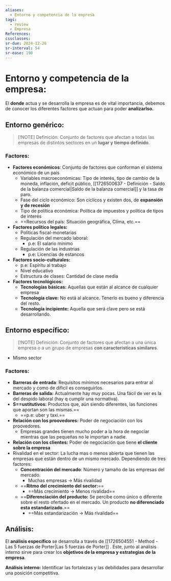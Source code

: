 ```yaml
---
aliases:
  - Entorno y competencia de la empresa
tags:
  - review
  - Empresa
References: 
cssclasses:
sr-due: 2024-12-26
sr-interval: 54
sr-ease: 190
---
```


# Entorno y competencia de la empresa: 
El **donde** actua y se desarrolla la empresa es de vital importancia, debemos de conocer los diferentes factores que actuan para poder **analizarlso.**

## Entorno genérico:
> [!NOTE] Definición:
> Conjunto de factores que afectan a todas las empresas de distintos sectores en un **lugar y tiempo definido**. 
### Factores:
+ **Factores económicos**: Conjunto de factores que conforman el sistema económico de un país
	+ Variables macroeconómicas: Tipo de interés, tipo de cambio de la moneda, inflación, deficit público, [[1726500637 - Definición - Saldo de la balanza comercial|Saldo de la balanza comercial]] y la tasa de paro.
	+ Fase del ciclo económico: Son cíclicos y existen dos, de **expansión y de recesión**
	+ Tipo de política económica: Política de impuestos y política de tipos de interés
	+ ==Recursos del país: Situación geográfica, Clima, etc.==
+ **Factores político legales:** 
	+ Políticas fiscal-monetarias
	+ Regulación del mercado laboral: 
		+ p.e: El salario mínimo
	+ Regulación de las industrias
		+ p.e: Licencias de estancos
+ **Factores socio-culturales:**
	+ p.e: Espíritu al trabajo
	+ Nivel educativo 
	+ Estructura de clases: Cantidad de clase media
+ **Factores tecnológicos:**
	+ **Tecnologías básicas:** Aquellas que están al alcance de cualquier empresa
	+ **Tecnología clave:** No está al alcance. Tenerlo es bueno y diferencia del resto. 
	+ **Tecnología incipiente:** Aquella que será clave pero se está desarrollando. 

## Entorno específico:

> [!NOTE] Definición:
Conjunto de factores que afectan a una única empresa o a un grupo de empresas **con características similares**. 
+ Mismo sector
### Factores: 
+ **Barreras de entrada**: Requisitos mínimos necesarios para entrar al mercado y como de dificil es conseguirlos.
+ **Barreras de salida:** Actualmente hay muy pocas. Una fácil de ver es la del despido laboral (hay q cumplir una normativa). 
+ **S==ustitutivos:** Productos que, aún siendo diferentes, las funciones que aportan son las mismas.==
	+ ==p.e: uber y taxi.== 
+ **Relación con los proovedores:** Poder de negociación con los proovedores.
	+ Empresas grandes tienen mucho poder a la hora de negociar mientras que las pequeñas no le importan a nadie.
+ **Relación con los clientes:** Poder de negociación que tiene **el cliente sobre la empresa**
+ Rivalidad en el sector: La lucha mas o menos abierta que tienen las empresas que están dentro de un mismo mercado. Dependiendo de tres factores: 
	+ **Concentración del mercado**: Número y tamaño de las empresas del mercado.
		+ Muchas empresas → Más rivalidad
	+ ==**Ritmo del crecimiento del sector:**==
		+ ==Más crecimiento → Menos rivalidad==
	+ ==**Diferenciación del producto:** Se percibe como único o diferente sobre el resto ofertado en el mercado. Un producto **no diferenciado esta estandarizado.**== 
		+ ==Más estandarización → Más rivalidad==

## Análisis:
El **análisis específico** se desarrolla a través de [[1726504551 - Method - Las 5 fuerzas de Porter|Las 5 fuerzas de Porter]] . Este, junto al análisis interno sirve para crear los **objetivos de la empresa y estrategias de la empresa**. 


**Análisis interno:** Identificar las fortalezas y las debilidades para desarrollar una posición competitiva. 


